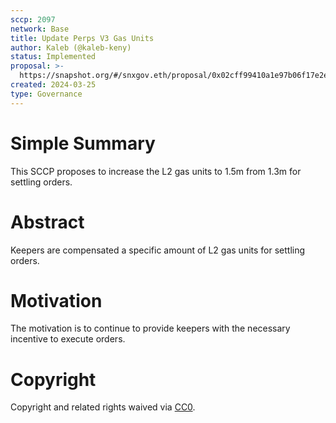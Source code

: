 ```yaml
---
sccp: 2097
network: Base
title: Update Perps V3 Gas Units
author: Kaleb (@kaleb-keny)
status: Implemented
proposal: >-
  https://snapshot.org/#/snxgov.eth/proposal/0x02cff99410a1e97b06f17e2ec47df1b3c1165b48de927c3c9e52fd6924405bbd
created: 2024-03-25
type: Governance
---
```


# Simple Summary

This SCCP proposes to increase the L2 gas units to 1.5m from 1.3m for settling orders.

# Abstract

Keepers are compensated a specific amount of L2 gas units for settling orders.

# Motivation

The motivation is to continue to provide keepers with the necessary incentive to execute orders.

# Copyright

Copyright and related rights waived via [CC0](https://creativecommons.org/publicdomain/zero/1.0/).
